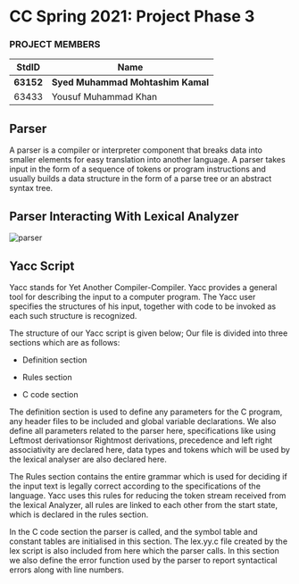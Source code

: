 # CC Spring 2021: Project Phase 3 #
### PROJECT MEMBERS ###
StdID | Name
------------ | -------------
**63152** | **Syed Muhammad Mohtashim Kamal**
63433 | Yousuf Muhammad Khan

## Parser ##
A parser is a compiler or interpreter component that breaks data into smaller
elements for easy translation into another language. A parser takes input in the form
of a sequence of tokens or program instructions and usually builds a data structure
in the form of a parse tree or an abstract syntax tree.

## Parser Interacting With Lexical Analyzer ##

![parser](https://user-images.githubusercontent.com/61554600/115813901-84887e80-a40d-11eb-8776-1f8aa1ce5395.jpg)

## Yacc Script ##   

Yacc stands for Yet Another Compiler-Compiler. Yacc provides a general tool for
describing the input to a computer program. The Yacc user specifies the structures
of his input, together with code to be invoked as each such structure is recognized.  

The structure of our Yacc script is given below; Our file is divided into three sections which are as follows:    

- Definition section      
      
- Rules section    

- C code section     

The definition section is used to define any parameters for the C program, any
header files to be included and global variable declarations. We also define all
parameters related to the parser here, specifications like using Leftmost derivationsor Rightmost derivations, precedence and left right associativity are declared here,
data types and tokens which will be used by the lexical analyser are also declared here.   

The Rules section contains the entire grammar which is used for deciding if the input
text is legally correct according to the specifications of the language. Yacc uses this
rules for reducing the token stream received from the lexical Analyzer, all rules are linked to
each other from the start state, which is declared in the rules section.    

In the C code section the parser is called, and the symbol table and constant tables
are initialised in this section. The lex.yy.c file created by the lex script is also included
from here which the parser calls. In this section we also define the error function
used by the parser to report syntactical errors along with line numbers.
